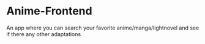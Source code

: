# Anime-Frontend

An app where you can search your favorite anime/manga/lightnovel and see if there any other adaptations